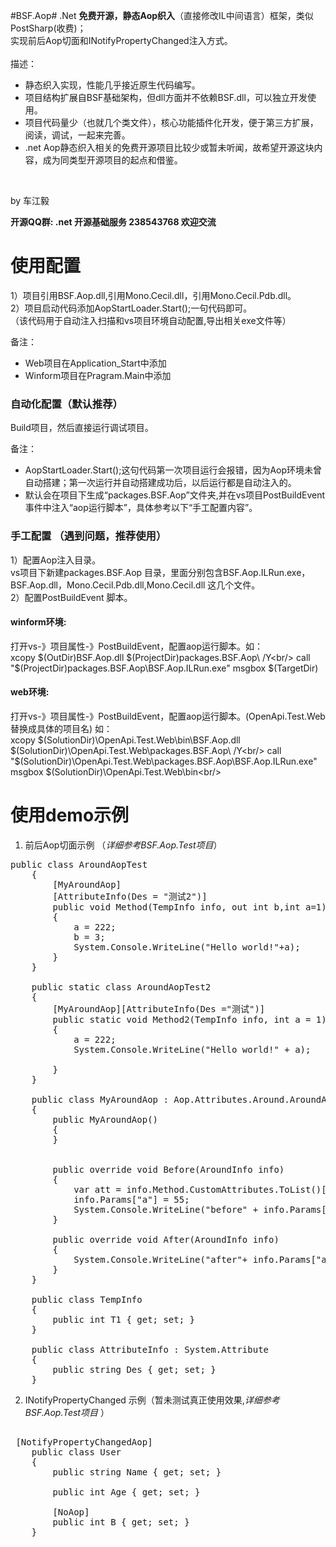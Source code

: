 #BSF.Aop#
.Net **免费开源，静态Aop织入**（直接修改IL中间语言）框架，类似PostSharp(收费)；<br/>实现前后Aop切面和INotifyPropertyChanged注入方式。<br/><br/>
描述：<br/>

- 静态织入实现，性能几乎接近原生代码编写。
- 项目结构扩展自BSF基础架构，但dll方面并不依赖BSF.dll，可以独立开发使用。<br/>
- 项目代码量少（也就几个类文件），核心功能插件化开发，便于第三方扩展，阅读，调试，一起来完善。<br/>
- .net Aop静态织入相关的免费开源项目比较少或暂未听闻，故希望开源这块内容，成为同类型开源项目的起点和借鉴。

<br/>

by 车江毅 <br/>

**开源QQ群: .net 开源基础服务  238543768  欢迎交流**

# 使用配置 #
1）项目引用BSF.Aop.dll,引用Mono.Cecil.dll，引用Mono.Cecil.Pdb.dll。<br/>
2）项目启动代码添加AopStartLoader.Start();一句代码即可。<br/>
（该代码用于自动注入扫描和vs项目环境自动配置,导出相关exe文件等）<br/>

备注：

- Web项目在Application_Start中添加<br/>
- Winform项目在Pragram.Main中添加<br/>


### 自动化配置（默认推荐） ###
Build项目，然后直接运行调试项目。<br/>

备注：

- AopStartLoader.Start();这句代码第一次项目运行会报错，因为Aop环境未曾自动搭建；第一次运行并自动搭建成功后，以后运行都是自动注入的。<br/>
- 默认会在项目下生成“packages.BSF.Aop”文件夹,并在vs项目PostBuildEvent事件中注入“aop运行脚本”，具体参考以下“手工配置内容”。<br/>

### 手工配置 （遇到问题，推荐使用） ###
1）配置Aop注入目录。<br/>
vs项目下新建packages.BSF.Aop 目录，里面分别包含BSF.Aop.ILRun.exe，BSF.Aop.dll，Mono.Cecil.Pdb.dll,Mono.Cecil.dll 这几个文件。<br/>
2）配置PostBuildEvent 脚本。<br/>

#### winform环境: ####
打开vs-》项目属性-》PostBuildEvent，配置aop运行脚本。如：<br/>
xcopy $(OutDir)BSF.Aop.dll $(ProjectDir)packages.BSF.Aop\ /Y<br/>
call "$(ProjectDir)packages.BSF.Aop\BSF.Aop.ILRun.exe" msgbox $(TargetDir)<br/>


#### web环境: ####
打开vs-》项目属性-》PostBuildEvent，配置aop运行脚本。(OpenApi.Test.Web替换成具体的项目名) 如：<br/>
xcopy $(SolutionDir)\OpenApi.Test.Web\bin\BSF.Aop.dll $(SolutionDir)\OpenApi.Test.Web\packages.BSF.Aop\ /Y<br/>
call "$(SolutionDir)\OpenApi.Test.Web\packages.BSF.Aop\BSF.Aop.ILRun.exe" msgbox $(SolutionDir)\OpenApi.Test.Web\bin\<br/>


# 使用demo示例 #
1) 前后Aop切面示例 （*详细参考BSF.Aop.Test项目*）
<pre class="brush:c#;toolbar: true; auto-links: false;">
public class AroundAopTest
    {
        [MyAroundAop]
        [AttributeInfo(Des = "测试2")]
        public void Method(TempInfo info, out int b,int a=1)
        {
            a = 222;
            b = 3;
            System.Console.WriteLine("Hello world!"+a);
        }
    }

    public static class AroundAopTest2
    {
        [MyAroundAop][AttributeInfo(Des ="测试")]
        public static void Method2(TempInfo info, int a = 1)
        {
            a = 222;
            System.Console.WriteLine("Hello world!" + a);

        }
    }

    public class MyAroundAop : Aop.Attributes.Around.AroundAopAttribute
    {
        public MyAroundAop()
        {
        }


        public override void Before(AroundInfo info)
        {
            var att = info.Method.CustomAttributes.ToList()[0];
            info.Params["a"] = 55;
            System.Console.WriteLine("before" + info.Params["a"]);
        }

        public override void After(AroundInfo info)
        {
            System.Console.WriteLine("after"+ info.Params["a"]);
        }
    }

    public class TempInfo
    {
        public int T1 { get; set; }
    }

    public class AttributeInfo : System.Attribute
    {
        public string Des { get; set; }
    }
</pre> 

2) INotifyPropertyChanged 示例（暂未测试真正使用效果,*详细参考BSF.Aop.Test项目* ）
<pre class="brush:c#;toolbar: true; auto-links: false;">

 [NotifyPropertyChangedAop]
    public class User
    {
        public string Name { get; set; }

        public int Age { get; set; }

        [NoAop]
        public int B { get; set; }
    }
</pre> 
